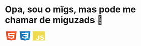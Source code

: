 # Opa, sou o mïgs, mas pode me chamar de miguzads 👋
<div>
    <img align="center" alt="html5" height="30" width="40"src="https://raw.githubusercontent.com/devicons/devicon/master/icons/html5/html5-original.svg">
    <img align="center" alt="css3" height="30" width="40"src="https://raw.githubusercontent.com/devicons/devicon/master/icons/css3/css3-original.svg">
    <img align="center" alt="javascript" height="30" width="40"src="https://raw.githubusercontent.com/devicons/devicon/master/icons/javascript/javascript-plain.svg">
</div>
